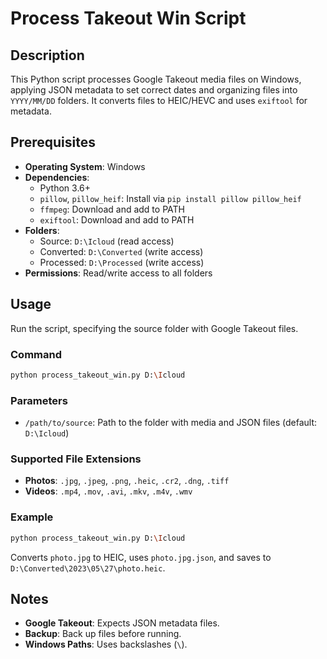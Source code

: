 # Process Takeout Win Script

## Description
This Python script processes Google Takeout media files on Windows, applying JSON metadata to set correct dates and organizing files into `YYYY/MM/DD` folders. It converts files to HEIC/HEVC and uses `exiftool` for metadata.

## Prerequisites
- **Operating System**: Windows
- **Dependencies**:
  - Python 3.6+
  - `pillow`, `pillow_heif`: Install via `pip install pillow pillow_heif`
  - `ffmpeg`: Download and add to PATH
  - `exiftool`: Download and add to PATH
- **Folders**:
  - Source: `D:\Icloud` (read access)
  - Converted: `D:\Converted` (write access)
  - Processed: `D:\Processed` (write access)
- **Permissions**: Read/write access to all folders

## Usage
Run the script, specifying the source folder with Google Takeout files.

### Command
```bash
python process_takeout_win.py D:\Icloud
```

### Parameters
- `/path/to/source`: Path to the folder with media and JSON files (default: `D:\Icloud`)

### Supported File Extensions
- **Photos**: `.jpg`, `.jpeg`, `.png`, `.heic`, `.cr2`, `.dng`, `.tiff`
- **Videos**: `.mp4`, `.mov`, `.avi`, `.mkv`, `.m4v`, `.wmv`

### Example
```bash
python process_takeout_win.py D:\Icloud
```
Converts `photo.jpg` to HEIC, uses `photo.jpg.json`, and saves to `D:\Converted\2023\05\27\photo.heic`.

## Notes
- **Google Takeout**: Expects JSON metadata files.
- **Backup**: Back up files before running.
- **Windows Paths**: Uses backslashes (`\`).